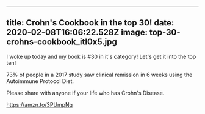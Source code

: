 
---
title: Crohn's Cookbook in the top 30!
date: 2020-02-08T16:06:22.528Z
image: top-30-crohns-cookbook_itl0x5.jpg
---
I woke up today and my book is #30 in it's category! Let's get it into the top ten! 

73% of people in a 2017 study saw clinical remission in 6 weeks using the Autoimmune Protocol Diet.

Please share with anyone if your life who has Crohn's Disease.

https://amzn.to/3PUmpNq